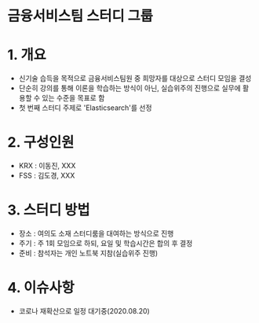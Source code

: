 금융서비스팀 스터디 그룹
======================
# 1. 개요
- 신기술 습득을 목적으로 금융서비스팀원 중 희망자를 대상으로 스터디 모임을 결성
- 단순히 강의를 통해 이론을 학습하는 방식이 아닌, 실습위주의 진행으로 실무에 활용할 수 있는 수준을 목표로 함
- 첫 번째 스터디 주제로 'Elasticsearch'를 선정 

# 2. 구성인원
- KRX : 이동진, XXX
- FSS : 김도경, XXX

# 3. 스터디 방법
- 장소 : 여의도 소재 스터디룸을 대여하는 방식으로 진행
- 주기 : 주 1회 모임으로 하되, 요일 및 학습시간은 합의 후 결정
- 준비 : 참석자는 개인 노트북 지참(실습위주 진행)

# 4. 이슈사항
 - 코로나 재확산으로 일정 대기중(2020.08.20)